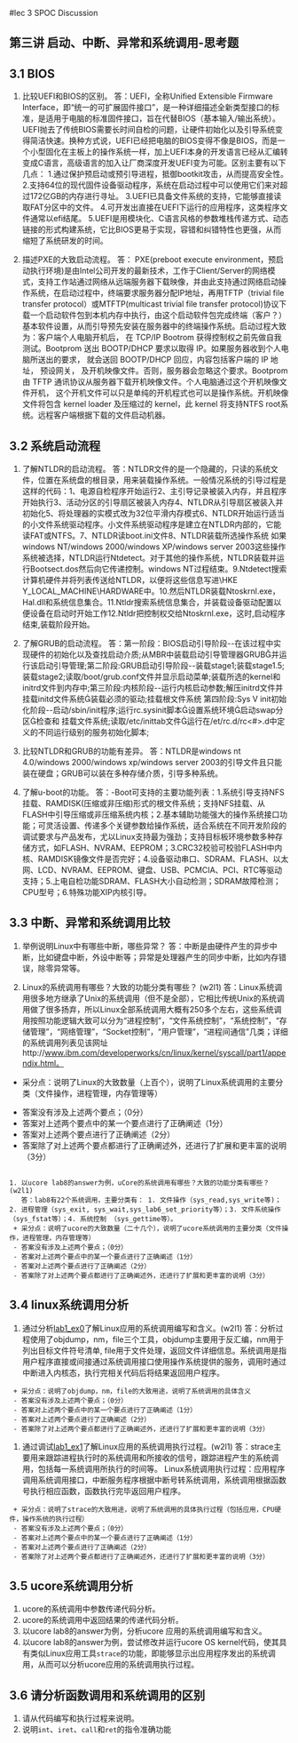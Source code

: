 #lec 3 SPOC Discussion

## 第三讲 启动、中断、异常和系统调用-思考题

## 3.1 BIOS
 1. 比较UEFI和BIOS的区别。
	答：UEFI，全称Unified Extensible Firmware Interface，即“统一的可扩展固件接口”，是一种详细描述全新类型接口的标准，是适用于电脑的标准固件接口，旨在代替BIOS（基本输入/输出系统）。UEFI抛去了传统BIOS需要长时间自检的问题，让硬件初始化以及引导系统变得简洁快速。换种方式说，UEFI已经把电脑的BIOS变得不像是BIOS，而是一个小型固化在主板上的操作系统一样，加上UEFI本身的开发语言已经从汇编转变成C语言，高级语言的加入让厂商深度开发UEFI变为可能。区别主要有以下几点：	
	1.通过保护预启动或预引导进程，抵御bootkit攻击，从而提高安全性。
	2.支持64位的现代固件设备驱动程序，系统在启动过程中可以使用它们来对超过172亿GB的内存进行寻址。
	3.UEFI已具备文件系统的支持，它能够直接读取FAT分区中的文件。
	4.可开发出直接在UEFI下运行的应用程序，这类程序文件通常以efi结尾。
	5.UEFI是用模块化、C语言风格的参数堆栈传递方式、动态链接的形式构建系统，它比BIOS更易于实现，容错和纠错特性也更强，从而缩短了系统研发的时间。
		
 1. 描述PXE的大致启动流程。
	答： PXE(preboot execute environment，预启动执行环境)是由Intel公司开发的最新技术，工作于Client/Server的网络模式，支持工作站通过网络从远端服务器下载映像，并由此支持通过网络启动操作系统，在启动过程中，终端要求服务器分配IP地址，再用TFTP（trivial file transfer protocol）或MTFTP(multicast trivial file transfer protocol)协议下载一个启动软件包到本机内存中执行，由这个启动软件包完成终端（客户？）基本软件设置，从而引导预先安装在服务器中的终端操作系统。启动过程大致为：客户端个人电脑开机后， 在 TCP/IP Bootrom 获得控制权之前先做自我测试。Bootprom 送出 BOOTP/DHCP 要求以取得 IP。如果服务器收到个人电脑所送出的要求， 就会送回 BOOTP/DHCP 回应，内容包括客户端的 IP 地址， 预设网关， 及开机映像文件。否则，服务器会忽略这个要求。Bootprom 由 TFTP 通讯协议从服务器下载开机映像文件。个人电脑通过这个开机映像文件开机， 这个开机文件可以只是单纯的开机程式也可以是操作系统。开机映像文件将包含 kernel loader 及压缩过的 kernel，此 kernel 将支持NTFS root系统。远程客户端根据下载的文件启动机器。
## 3.2 系统启动流程

 1. 了解NTLDR的启动流程。
	答：NTLDR文件的是一个隐藏的，只读的系统文件，位置在系统盘的根目录，用来装载操作系统。一般情况系统的引导过程是这样的代码：1、电源自检程序开始运行2、主引导记录被装入内存，并且程序开始执行3、活动分区的引导扇区被装入内存4、NTLDR从引导扇区被装入并初始化5、将处理器的实模式改为32位平滑内存模式6、NTLDR开始运行适当的小文件系统驱动程序。小文件系统驱动程序是建立在NTLDR内部的，它能读FAT或NTFS。7、NTLDR读boot.ini文件8、NTLDR装载所选操作系统
如果windows NT/windows 2000/windows XP/windows server 2003这些操作系统被选择，NTLDR运行Ntdetect。对于其他的操作系统，NTLDR装载并运行Bootsect.dos然后向它传递控制。windows NT过程结束。9.Ntdetect搜索计算机硬件并将列表传送给NTLDR，以便将这些信息写进\\HKE Y_LOCAL_MACHINE\HARDWARE中。10.然后NTLDR装载Ntoskrnl.exe，Hal.dll和系统信息集合。11.Ntldr搜索系统信息集合，并装载设备驱动配置以便设备在启动时开始工作12.Ntldr把控制权交给Ntoskrnl.exe，这时,启动程序结束,装载阶段开始。

 1. 了解GRUB的启动流程。
 	答：第一阶段：BIOS启动引导阶段--在该过程中实现硬件的初始化以及查找启动介质;从MBR中装载启动引导管理器GRUB并运行该启动引导管理;第二阶段:GRUB启动引导阶段--装载stage1;装载stage1.5;装载stage2;读取/boot/grub.conf文件并显示启动菜单;装载所选的kernel和initrd文件到内存中;第三阶段:内核阶段--运行内核启动参数;解压initrd文件并挂载initd文件系统装载必须的驱动;挂载根文件系统 
第四阶段:Sys V init初始化阶段--启动/sbin/init程序;运行rc.sysinit脚本设置系统环境启动swap分区检查和
挂载文件系统;读取/etc/inittab文件运行在/et/rc.d/rc<#>.d中定义的不同运行级别的服务初始化脚本;

 1. 比较NTLDR和GRUB的功能有差异。
 	答：NTLDR是windows nt 4.0/windows 2000/windows xp/windows server 2003的引导文件且只能装在硬盘；GRUB可以装在多种存储介质，引导多种系统。
 	
 1. 了解u-boot的功能。
	答：-Boot可支持的主要功能列表：1.系统引导支持NFS挂载、RAMDISK(压缩或非压缩)形式的根文件系统；支持NFS挂载、从FLASH中引导压缩或非压缩系统内核；2.基本辅助功能强大的操作系统接口功能；可灵活设置、传递多个关键参数给操作系统，适合系统在不同开发阶段的调试要求与产品发布，尤以Linux支持最为强劲；支持目标板环境参数多种存储方式，如FLASH、NVRAM、EEPROM；3.CRC32校验可校验FLASH中内核、RAMDISK镜像文件是否完好；4.设备驱动串口、SDRAM、FLASH、以太网、LCD、NVRAM、EEPROM、键盘、USB、PCMCIA、PCI、RTC等驱动支持；5.上电自检功能SDRAM、FLASH大小自动检测；SDRAM故障检测；CPU型号；6.特殊功能XIP内核引导。
	
## 3.3 中断、异常和系统调用比较
 1. 举例说明Linux中有哪些中断，哪些异常？
 	答：中断是由硬件产生的异步中断，比如键盘中断，外设中断等；异常是处理器产生的同步中断，比如内存错误，除零异常等。

 1. Linux的系统调用有哪些？大致的功能分类有哪些？  (w2l1)
	答：Linux系统调用很多地方继承了Unix的系统调用（但不是全部），它相比传统Unix的系统调用做了很多扬弃，所以Linux全部系统调用大概有250多个左右，这些系统调用按照功能逻辑大致可以分为“进程控制”，“文件系统控制”，“系统控制”，“存储管理”，“网络管理”，“Socket控制”，“用户管理”，“进程间通信”几类；详细的系统调用列表见该网址http://www.ibm.com/developerworks/cn/linux/kernel/syscall/part1/appendix.html。
  + 采分点：说明了Linux的大致数量（上百个），说明了Linux系统调用的主要分类（文件操作，进程管理，内存管理等）
  - 答案没有涉及上述两个要点；（0分）
  - 答案对上述两个要点中的某一个要点进行了正确阐述（1分）
  - 答案对上述两个要点进行了正确阐述（2分）
  - 答案除了对上述两个要点都进行了正确阐述外，还进行了扩展和更丰富的说明（3分）
 ```
 
 1. 以ucore lab8的answer为例，uCore的系统调用有哪些？大致的功能分类有哪些？(w2l1)
 	答：lab8有22个系统调用，主要分类有： 1. 文件操作（sys_read,sys_write等)； 2. 进程管理（sys_exit, sys_wait,sys_lab6_set_priority等）；3. 文件系统操作 （sys_fstat等）；4. 系统控制 （sys_gettime等）。
  + 采分点：说明了ucore的大致数量（二十几个），说明了ucore系统调用的主要分类（文件操作，进程管理，内存管理等）
  - 答案没有涉及上述两个要点；（0分）
  - 答案对上述两个要点中的某一个要点进行了正确阐述（1分）
  - 答案对上述两个要点进行了正确阐述（2分）
  - 答案除了对上述两个要点都进行了正确阐述外，还进行了扩展和更丰富的说明（3分）
 ```
 
## 3.4 linux系统调用分析
 1. 通过分析[lab1_ex0](https://github.com/chyyuu/ucore_lab/blob/master/related_info/lab1/lab1-ex0.md)了解Linux应用的系统调用编写和含义。(w2l1)
	答：分析过程使用了objdump，nm，file三个工具，objdump主要用于反汇编，nm用于列出目标文件符号清单, file用于文件处理，返回文件详细信息。系统调用是指用户程序直接或间接通过系统调用接口使用操作系统提供的服务，调用时通过中断进入内核态，执行完相关代码后将结果返回用户程序。

 ```
  + 采分点：说明了objdump，nm，file的大致用途，说明了系统调用的具体含义
  - 答案没有涉及上述两个要点；（0分）
  - 答案对上述两个要点中的某一个要点进行了正确阐述（1分）
  - 答案对上述两个要点进行了正确阐述（2分）
  - 答案除了对上述两个要点都进行了正确阐述外，还进行了扩展和更丰富的说明（3分）
 
 ```
 
 1. 通过调试[lab1_ex1](https://github.com/chyyuu/ucore_lab/blob/master/related_info/lab1/lab1-ex1.md)了解Linux应用的系统调用执行过程。(w2l1)
 	答：strace主要用来跟踪进程执行时的系统调用和所接收的信号，跟踪进程产生的系统调用，包括每一系统调用所执行的时间等。 Linux系统调用执行过程：应用程序调用系统调用接口，中断服务程序根据中断号转系统调用，系统调用根据函数号执行相应函数，函数执行完毕返回用户程序。

 ```
  + 采分点：说明了strace的大致用途，说明了系统调用的具体执行过程（包括应用，CPU硬件，操作系统的执行过程）
  - 答案没有涉及上述两个要点；（0分）
  - 答案对上述两个要点中的某一个要点进行了正确阐述（1分）
  - 答案对上述两个要点进行了正确阐述（2分）
  - 答案除了对上述两个要点都进行了正确阐述外，还进行了扩展和更丰富的说明（3分）
 ```
 
## 3.5 ucore系统调用分析
 1. ucore的系统调用中参数传递代码分析。
 1. ucore的系统调用中返回结果的传递代码分析。
 1. 以ucore lab8的answer为例，分析ucore 应用的系统调用编写和含义。
 1. 以ucore lab8的answer为例，尝试修改并运行ucore OS kernel代码，使其具有类似Linux应用工具`strace`的功能，即能够显示出应用程序发出的系统调用，从而可以分析ucore应用的系统调用执行过程。
 
## 3.6 请分析函数调用和系统调用的区别
 1. 请从代码编写和执行过程来说明。
   1. 说明`int`、`iret`、`call`和`ret`的指令准确功能
 
